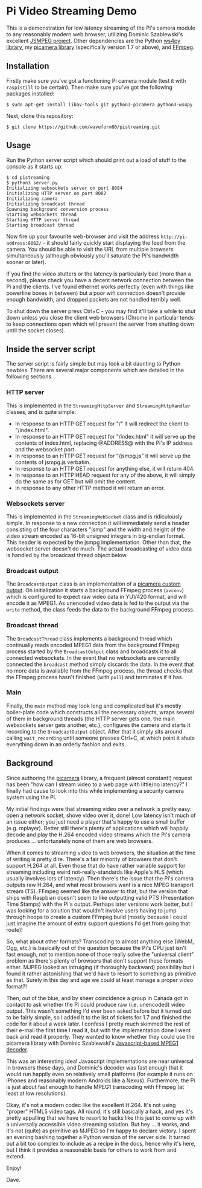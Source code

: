 # Pi Video Streaming Demo

This is a demonstration for low latency streaming of the Pi's camera module to
any reasonably modern web browser, utilizing Dominic Szablewski's excellent
[JSMPEG project](https://github.com/phoboslab/jsmpeg). Other dependencies are
the Python [ws4py library](http://ws4py.readthedocs.org/), my [picamera
library](http://picamera.readthedocs.org/) (specifically version 1.7 or above),
and [FFmpeg](http://ffmpeg.org).


## Installation

Firstly make sure you've got a functioning Pi camera module (test it with
`raspistill` to be certain). Then make sure you've got the following packages
installed:

    $ sudo apt-get install libav-tools git python3-picamera python3-ws4py

Next, clone this repository:

    $ git clone https://github.com/waveform80/pistreaming.git


## Usage

Run the Python server script which should print out a load of stuff
to the console as it starts up:

    $ cd pistreaming
    $ python3 server.py
    Initializing websockets server on port 8084
    Initializing HTTP server on port 8082
    Initializing camera
    Initializing broadcast thread
    Spawning background conversion process
    Starting websockets thread
    Starting HTTP server thread
    Starting broadcast thread

Now fire up your favourite web-browser and visit the address
`http://pi-address:8082/` - it should fairly quickly start displaying the feed
from the camera. You should be able to visit the URL from multiple browsers
simultaneously (although obviously you'll saturate the Pi's bandwidth sooner or
later).

If you find the video stutters or the latency is particularly bad (more than a
second), please check you have a decent network connection between the Pi and
the clients. I've found ethernet works perfectly (even with things like
powerline boxes in between) but a poor wifi connection doesn't provide enough
bandwidth, and dropped packets are not handled terribly well.

To shut down the server press Ctrl+C - you may find it'll take a while
to shut down unless you close the client web browsers (Chrome in particular
tends to keep connections open which will prevent the server from shutting down
until the socket closes).


## Inside the server script

The server script is fairly simple but may look a bit daunting to Python
newbies. There are several major components which are detailed in the following
sections.


### HTTP server

This is implemented in the `StreamingHttpServer` and `StreamingHttpHandler`
classes, and is quite simple:

* In response to an HTTP GET request for "/" it will redirect the client to
  "/index.html".
* In response to an HTTP GET request for "/index.html" it will serve up the
  contents of index.html, replacing @ADDRESS@ with the Pi's IP address and
  the websocket port.
* In response to an HTTP GET request for "/jsmpg.js" it will serve up the
  contents of jsmpg.js verbatim.
* In response to an HTTP GET request for anything else, it will return 404.
* In response to an HTTP HEAD request for any of the above, it will simply
  do the same as for GET but will omit the content.
* In response to any other HTTP method it will return an error.


### Websockets server

This is implemented in the `StreamingWebSocket` class and is ridiculously
simple. In response to a new connection it will immediately send a header
consisting of the four characters "jsmp" and the width and height of the video
stream encoded as 16-bit unsigned integers in big-endian format. This header is
expected by the jsmpg implementation. Other than that, the websocket server
doesn't do much. The actual broadcasting of video data is handled by the
broadcast thread object below.


### Broadcast output

The `BroadcastOutput` class is an implementation of a [picamera custom
output](http://picamera.readthedocs.org/en/latest/recipes2.html#custom-outputs).
On initialization it starts a background FFmpeg process (`avconv`) which is
configured to expect raw video data in YUV420 format, and will encode it as
MPEG1. As unencoded video data is fed to the output via the `write` method, the
class feeds the data to the background FFmpeg process.


### Broadcast thread

The `BroadcastThread` class implements a background thread which continually
reads encoded MPEG1 data from the background FFmpeg process started by the
`BroadcastOutput` class and broadcasts it to all connected websockets. In the
event that no websockets are currently connected the `broadcast` method simply
discards the data. In the event that no more data is available from the FFmpeg
process, the thread checks that the FFmpeg process hasn't finished (with
`poll`) and terminates if it has.


### Main

Finally, the `main` method may look long and complicated but it's mostly
boiler-plate code which constructs all the necessary objects, wraps several of
them in background threads (the HTTP server gets one, the main websockets
server gets another, etc.), configures the camera and starts it recording to
the `BroadcastOutput` object. After that it simply sits around calling
`wait_recording` until someone presses Ctrl+C, at which point it shuts
everything down in an orderly fashion and exits.


## Background

Since authoring the [picamera](http://picamera.readthedocs.org/) library, a
frequent (almost constant!) request has been "how can I stream video to a web
page with little/no latency?" I finally had cause to look into this while
implementing a security camera system using the Pi.

My initial findings were that streaming video over a network is pretty easy:
open a network socket, shove video over it, done! Low latency isn't much of an
issue either; you just need a player that's happy to use a small buffer (e.g.
mplayer). Better still there's plenty of applications which will happily decode
and play the H.264 encoded video streams which the Pi's camera produces ...
unfortunately none of them are web browsers.

When it comes to streaming video to web browsers, the situation at the time of
writing is pretty dire. There's a fair minority of browsers that don't support
H.264 at all. Even those that do have rather variable support for streaming
including weird not-really-standards like Apple's HLS (which usually involves
lots of latency). Then there's the issue that the Pi's camera outputs raw
H.264, and what most browsers want is a nice MPEG transport stream (TS). FFmpeg
seemed like the answer to that, but the version that ships with Raspbian
doesn't seem to like outputting valid PTS (Presentation Time Stamps) with the
Pi's output. Perhaps later versions work better, but I was looking for a
solution that wouldn't involve users having to jump through hoops to create a
custom FFmpeg build (mostly because I could just imagine the amount of extra
support questions I'd get from going that route)!

So, what about other formats? Transcoding to almost anything else (WebM, Ogg,
etc.) is basically out of the question because the Pi's CPU just isn't fast
enough, not to mention none of those really solve the "universal client"
problem as there's plenty of browsers that don't support these formats either.
MJPEG looked an intruiging (if thoroughly backward) possibility but I found it
rather astonishing that we'd have to resort to something as primitive as that.
Surely in this day and age we could at least manage a proper video format?!

Then, out of the blue, and by sheer coincidence a group in Canada got in
contact to ask whether the Pi could produce raw (i.e. unencoded) video output.
This wasn't something I'd ever been asked before but it turned out to be
fairly simple, so I added it to the list of tickets for 1.7 and finished the
code for it about a week later. I confess I pretty much skimmed the rest of
their e-mail the first time I read it, but with the implementation done I went
back and read it properly. They wanted to know whether they could use the
picamera library with Dominic Szablewski's [Javascript-based MPEG1
decoder](http://phoboslab.org/log/2013/09/html5-live-video-streaming-via-websockets).

This was an interesting idea! Javascript implementations are near universal in
browsers these days, and Dominic's decoder was fast enough that it would run
happily even on relatively small platforms (for example it runs on iPhones and
reasonably modern Androids like a Nexus). Furthermore, the Pi is just about
fast enough to handle MPEG1 transcoding with FFmpeg (at least at low
resolutions).

Okay, it's not a modern codec like the excellent H.264. It's not using "proper"
HTML5 video tags. All round, it's still basically a hack, and yes it's pretty
appalling that we have to resort to hacks like this just to come up with a
universally accessible video streaming solution. But hey ... it works, and it's
not (quite) as primitive as MJPEG so I'm happy to declare victory. I spent an
evening bashing together a Python version of the server side. It turned out a
bit too complex to include as a recipe in the docs, hence why it's here, but I
think it provides a reasonable basis for others to work from and extend.

Enjoy!

Dave.
